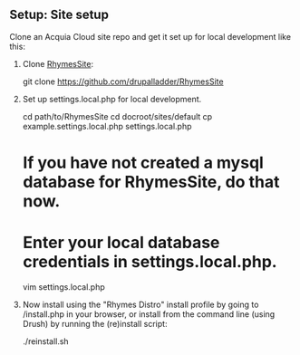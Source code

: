 Setup: Site setup
-----------------

Clone an Acquia Cloud site repo and get it set up for local development like this:

1. Clone [RhymesSite](https://github.com/drupalladder/RhymesSite):

      git clone https://github.com/drupalladder/RhymesSite

1. Set up settings.local.php for local development.

      cd path/to/RhymesSite
      cd docroot/sites/default
      cp example.settings.local.php settings.local.php

      # If you have not created a mysql database for RhymesSite, do that now.
      # Enter your local database credentials in settings.local.php.
      vim settings.local.php

1. Now install using the "Rhymes Distro" install profile by going to
   /install.php in your browser, or install from the command line (using Drush)
   by running the (re)install script:

      ./reinstall.sh
